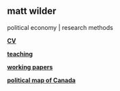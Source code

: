 ## matt wilder
political economy | research methods

<b>[CV](https://github.com/matt-wilder/mattwilder.github.io/edit/gh-pages/docs/index.md)</b>

<b>[teaching](https://github.com/matt-wilder/mattwilder.github.io/edit/gh-pages/docs/index.md)</b>

<b>[working papers](https://github.com/matt-wilder/mattwilder.github.io/edit/gh-pages/docs/index.md)</b>

<b>[political map of Canada](https://github.com/matt-wilder/mattwilder.github.io/edit/gh-pages/docs/index.md)</b>
